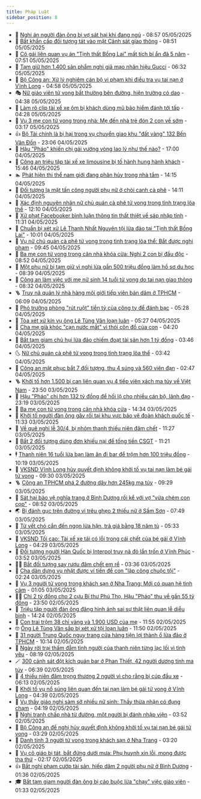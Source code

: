 ```yaml
---
title: Pháp Luật
sidebar_position: 8
---
```


<!-- dantri-phap-luat:START -->
- 🌊 [Nghi án người đàn ông bị vợ sát hại khi đang ngủ](https://dantri.com.vn/phap-luat/nghi-an-nguoi-dan-ong-bi-vo-sat-hai-khi-dang-ngu-20250505154038047.htm) - 08:57 05/05/2025
- 🐲 [Bắt khẩn cấp đối tượng tát vào mặt Cảnh sát giao thông](https://dantri.com.vn/phap-luat/bat-khan-cap-doi-tuong-tat-vao-mat-canh-sat-giao-thong-20250505154214819.htm) - 08:51 05/05/2025
- 🌁 [Cô gái liên quan vụ án &quot;Tịnh thất Bồng Lai&quot; mất tích bí ẩn đã 5 năm](https://dantri.com.vn/phap-luat/co-gai-lien-quan-vu-an-tinh-that-bong-lai-mat-tich-bi-an-da-5-nam-20250505132225815.htm) - 07:51 05/05/2025
- 🎃 [Tạm giữ hơn 1.400 sản phẩm nghi giả mạo nhãn hiệu Gucci](https://dantri.com.vn/phap-luat/tam-giu-hon-1400-san-pham-nghi-gia-mao-nhan-hieu-gucci-20250505132155497.htm) - 06:32 05/05/2025
- 🦅 [Bộ Công an: Xử lý nghiêm cán bộ vi phạm khi điều tra vụ tai nạn ở Vĩnh Long](https://dantri.com.vn/phap-luat/bo-cong-an-xu-ly-nghiem-can-bo-vi-pham-khi-dieu-tra-vu-tai-nan-o-vinh-long-20250505115020536.htm) - 04:58 05/05/2025
- 🎭 [Nữ giáo viên tử vong bất thường bên đường, hiện trường có dao](https://dantri.com.vn/phap-luat/nu-giao-vien-tu-vong-bat-thuong-ben-duong-hien-truong-co-dao-20250505110825702.htm) - 04:38 05/05/2025
- 🤗 [Làm rõ clip tài xế xe ôm bị khách dùng mũ bảo hiểm đánh tới tấp](https://dantri.com.vn/phap-luat/lam-ro-clip-tai-xe-xe-om-bi-khach-dung-mu-bao-hiem-danh-toi-tap-20250505111735744.htm) - 04:28 05/05/2025
- 🚀 [Vụ 3 mẹ con tử vong trong nhà: Mẹ đến nhà trẻ đón 2 con về sớm](https://dantri.com.vn/phap-luat/vu-3-me-con-tu-vong-trong-nha-me-den-nha-tre-don-2-con-ve-som-20250505082302576.htm) - 03:17 05/05/2025
- 👍 [Bộ Tài chính là bị hại trong vụ chuyển giao khu &quot;đất vàng&quot; 132 Bến Vân Đồn](https://dantri.com.vn/phap-luat/bo-tai-chinh-la-bi-hai-trong-vu-chuyen-giao-khu-dat-vang-132-ben-van-don-20250503121610922.htm) - 23:06 04/05/2025
- 🧐 [Hậu &quot;Pháo&quot; khiến chị gái vướng vòng lao lý như thế nào?](https://dantri.com.vn/phap-luat/hau-phao-khien-chi-gai-vuong-vong-lao-ly-nhu-the-nao-20250504225755061.htm) - 17:00 04/05/2025
- 🫶 [Công an triệu tập tài xế xe limousine bị tố hành hung hành khách](https://dantri.com.vn/phap-luat/cong-an-trieu-tap-tai-xe-xe-limousine-bi-to-hanh-hung-hanh-khach-20250504221008737.htm) - 15:46 04/05/2025
- 🏊 [Phát hiện thi thể nam giới đang phân hủy trong nhà tắm](https://dantri.com.vn/phap-luat/phat-hien-thi-the-nam-gioi-dang-phan-huy-trong-nha-tam-20250504205734180.htm) - 14:15 04/05/2025
- 🌋 [Đối tượng lạ mặt tấn công người phụ nữ ở chòi canh cà phê](https://dantri.com.vn/phap-luat/doi-tuong-la-mat-tan-cong-nguoi-phu-nu-o-choi-canh-ca-phe-20250504204333894.htm) - 14:11 04/05/2025
- 👹 [Xác định nguyên nhân nữ chủ quán cà phê tử vong trong tình trạng lõa thể](https://dantri.com.vn/phap-luat/xac-dinh-nguyen-nhan-nu-chu-quan-ca-phe-tu-vong-trong-tinh-trang-loa-the-20250504183856489.htm) - 12:10 04/05/2025
- 🫣 [Xử phạt Facebooker bình luận thông tin thất thiệt về sáp nhập tỉnh](https://dantri.com.vn/phap-luat/xu-phat-facebooker-binh-luan-thong-tin-that-thiet-ve-sap-nhap-tinh-20250504173911554.htm) - 11:31 04/05/2025
- 🎃 [Chuẩn bị xét xử Lê Thanh Nhất Nguyên tội lừa đảo tại &quot;Tịnh thất Bồng Lai&quot;](https://dantri.com.vn/phap-luat/chuan-bi-xet-xu-le-thanh-nhat-nguyen-toi-lua-dao-tai-tinh-that-bong-lai-20250504155109775.htm) - 10:01 04/05/2025
- 🌝 [Vụ nữ chủ quán cà phê tử vong trong tình trạng lõa thể: Bắt được nghi phạm](https://dantri.com.vn/phap-luat/vu-nu-chu-quan-ca-phe-tu-vong-trong-tinh-trang-loa-the-bat-duoc-nghi-pham-20250504160938267.htm) - 09:45 04/05/2025
- 🚀 [Ba mẹ con tử vong trong căn nhà khóa cửa: Nghi 2 con bị đầu độc](https://dantri.com.vn/phap-luat/ba-me-con-tu-vong-trong-can-nha-khoa-cua-nghi-2-con-bi-dau-doc-20250504152934328.htm) - 08:52 04/05/2025
- 🥷 [Một phụ nữ bị tạm giữ vì nghi lừa gần 500 triệu đồng làm hồ sơ du học](https://dantri.com.vn/phap-luat/mot-phu-nu-bi-tam-giu-vi-nghi-lua-gan-500-trieu-dong-lam-ho-so-du-hoc-20250504151559694.htm) - 08:39 04/05/2025
- 👺 [Công an làm việc với mẹ nữ sinh 14 tuổi tử vong do tai nạn giao thông](https://dantri.com.vn/phap-luat/cong-an-lam-viec-voi-me-nu-sinh-14-tuoi-tu-vong-do-tai-nan-giao-thong-20250504151155553.htm) - 08:32 04/05/2025
- 🪜 [Truy nã quản lý nhà hàng môi giới tiếp viên bán dâm ở TPHCM](https://dantri.com.vn/phap-luat/truy-na-quan-ly-nha-hang-moi-gioi-tiep-vien-ban-dam-o-tphcm-20250504121501083.htm) - 06:09 04/05/2025
- 🦄 [Phó trưởng phòng &quot;rút ruột&quot; tiền tỷ của công ty để đánh bạc](https://dantri.com.vn/phap-luat/pho-truong-phong-rut-ruot-tien-ty-cua-cong-ty-de-danh-bac-20250504113929808.htm) - 05:28 04/05/2025
- 🦍 [Tòa xét xử kín vụ ông Lê Tùng Vân loạn luân](https://dantri.com.vn/phap-luat/toa-xet-xu-kin-vu-ong-le-tung-van-loan-luan-20250504112752735.htm) - 05:27 04/05/2025
- 🌁 [Cha mẹ già khóc &quot;cạn nước mắt&quot; vì thói côn đồ của con](https://dantri.com.vn/phap-luat/cha-me-gia-khoc-can-nuoc-mat-vi-thoi-con-do-cua-con-20250430114620177.htm) - 04:20 04/05/2025
- 💯 [Bắt tạm giam chủ hụi lừa đảo chiếm đoạt tài sản hơn 1 tỷ đồng](https://dantri.com.vn/phap-luat/bat-tam-giam-chu-hui-lua-dao-chiem-doat-tai-san-hon-1-ty-dong-20250504100333119.htm) - 03:46 04/05/2025
- 🌜 [Nữ chủ quán cà phê tử vong trong tình trạng lõa thể](https://dantri.com.vn/phap-luat/nu-chu-quan-ca-phe-tu-vong-trong-tinh-trang-loa-the-20250504095342776.htm) - 03:42 04/05/2025
- 👹 [Công an mật phục bắt 7 đối tượng, thu 4 súng và 560 viên đạn](https://dantri.com.vn/phap-luat/cong-an-mat-phuc-bat-7-doi-tuong-thu-4-sung-va-560-vien-dan-20250504092943008.htm) - 02:47 04/05/2025
- 🪜 [Khởi tố hơn 1.500 bị can liên quan vụ 4 tiếp viên xách ma túy về Việt Nam](https://dantri.com.vn/phap-luat/khoi-to-hon-1500-bi-can-lien-quan-vu-4-tiep-vien-xach-ma-tuy-ve-viet-nam-20250503232356806.htm) - 23:50 03/05/2025
- 🦩 [Hậu &quot;Pháo&quot; chi hơn 132 tỷ đồng để hối lộ cho nhiều cán bộ, lãnh đạo](https://dantri.com.vn/phap-luat/hau-phao-chi-hon-132-ty-dong-de-hoi-lo-cho-nhieu-can-bo-lanh-dao-20250504024527082.htm) - 23:19 03/05/2025
- 💂 [Ba mẹ con tử vong trong căn nhà khóa cửa](https://dantri.com.vn/phap-luat/ba-me-con-tu-vong-trong-can-nha-khoa-cua-20250503210402538.htm) - 14:34 03/05/2025
- 💃 [Khởi tố người đàn ông gây rối tại khu vực bảo vệ đoàn khách quốc tế](https://dantri.com.vn/phap-luat/khoi-to-nguoi-dan-ong-gay-roi-tai-khu-vuc-bao-ve-doan-khach-quoc-te-20250503182525607.htm) - 11:33 03/05/2025
- 🧐 [Về quê nghỉ lễ 30/4, bị nhóm thanh thiếu niên đâm chết](https://dantri.com.vn/phap-luat/ve-que-nghi-le-304-bi-nhom-thanh-thieu-nien-dam-chet-20250503173803407.htm) - 11:27 03/05/2025
- 🤗 [Bắt 2 đối tượng dùng đơn khiếu nại để tống tiền CSGT](https://dantri.com.vn/phap-luat/bat-2-doi-tuong-dung-don-khieu-nai-de-tong-tien-csgt-20250503173017479.htm) - 11:21 03/05/2025
- 🕴 [Thanh niên 16 tuổi lừa bạn làm ăn đi bar để trộm hơn 100 triệu đồng](https://dantri.com.vn/phap-luat/thanh-nien-16-tuoi-lua-ban-lam-an-di-bar-de-trom-hon-100-trieu-dong-20250503163838713.htm) - 10:19 03/05/2025
- 🐎 [VKSND Vĩnh Long hủy quyết định không khởi tố vụ tai nạn làm bé gái tử vong](https://dantri.com.vn/phap-luat/vksnd-vinh-long-huy-quyet-dinh-khong-khoi-to-vu-tai-nan-lam-be-gai-tu-vong-20250503161927773.htm) - 09:30 03/05/2025
- 🪜 [Công an TPHCM phá 2 đường dây hơn 245kg ma túy](https://dantri.com.vn/phap-luat/cong-an-tphcm-pha-2-duong-day-hon-245kg-ma-tuy-20250503162158426.htm) - 09:29 03/05/2025
- 🤭 [Sát hại bảo vệ nghĩa trang ở Bình Dương rồi kể với vợ &quot;vừa chém con cọp&quot;](https://dantri.com.vn/phap-luat/sat-hai-bao-ve-nghia-trang-o-binh-duong-roi-ke-voi-vo-vua-chem-con-cop-20250503154222618.htm) - 08:52 03/05/2025
- 🌏 [Bị đánh gục trên đường vì trêu ghẹo 2 thiếu nữ ở Sầm Sơn](https://dantri.com.vn/phap-luat/bi-danh-guc-tren-duong-vi-treu-gheo-2-thieu-nu-o-sam-son-20250503143819209.htm) - 07:49 03/05/2025
- 🎃 [Từ vết chó cắn đến ngọn lửa hận, trả giá bằng 18 năm tù](https://dantri.com.vn/phap-luat/tu-vet-cho-can-den-ngon-lua-han-tra-gia-bang-18-nam-tu-20250503112554551.htm) - 05:33 03/05/2025
- 🗽 [VKSND Tối cao: Tài xế xe tải có lỗi trong cái chết của bé gái ở Vĩnh Long](https://dantri.com.vn/phap-luat/vksnd-toi-cao-tai-xe-xe-tai-co-loi-trong-cai-chet-cua-be-gai-o-vinh-long-20250503112431379.htm) - 04:29 03/05/2025
- 🌁 [Đối tượng người Hàn Quốc bị Interpol truy nã đỏ lẩn trốn ở Vĩnh Phúc](https://dantri.com.vn/phap-luat/doi-tuong-nguoi-han-quoc-bi-interpol-truy-na-do-lan-tron-o-vinh-phuc-20250503104513502.htm) - 03:52 03/05/2025
- 🧑‍💻 [Bắt đối tượng say rượu đâm chết em rể](https://dantri.com.vn/phap-luat/bat-doi-tuong-say-ruou-dam-chet-em-re-20250503102110473.htm) - 03:36 03/05/2025
- 🌮 [Cha dàn dựng vụ nhặt được ví tiền để con &quot;lập công chuộc tội&quot;](https://dantri.com.vn/phap-luat/cha-dan-dung-vu-nhat-duoc-vi-tien-de-con-lap-cong-chuoc-toi-20250503081218399.htm) - 02:24 03/05/2025
- 🤗 [Vụ 3 người tử vong trong khách sạn ở Nha Trang: Mới có quan hệ tình cảm](https://dantri.com.vn/phap-luat/vu-3-nguoi-tu-vong-trong-khach-san-o-nha-trang-moi-co-quan-he-tinh-cam-20250503074025003.htm) - 01:05 03/05/2025
- 👨‍🏫 [Chi 2 tỷ đồng cho 2 cựu Bí thư Phú Thọ, Hậu &quot;Pháo&quot; thu về gần 55 tỷ đồng](https://dantri.com.vn/phap-luat/chi-2-ty-dong-cho-2-cuu-bi-thu-phu-tho-hau-phao-thu-ve-gan-55-ty-dong-20250503000535756.htm) - 23:50 02/05/2025
- 🎉 [Triệu tập người đàn ông đăng hình ảnh sai sự thật liên quan lễ diễu binh](https://dantri.com.vn/phap-luat/trieu-tap-nguoi-dan-ong-dang-hinh-anh-sai-su-that-lien-quan-le-dieu-binh-20250502204403895.htm) - 14:24 02/05/2025
- 🤗 [Con trai trộm 38 chỉ vàng và 1.900 USD của mẹ](https://dantri.com.vn/phap-luat/con-trai-trom-38-chi-vang-va-1900-usd-cua-me-20250502181518541.htm) - 11:55 02/05/2025
- 🤓 [Ông Lê Tùng Vân sắp bị xét xử tội loạn luân](https://dantri.com.vn/phap-luat/ong-le-tung-van-sap-bi-xet-xu-toi-loan-luan-20250502180658105.htm) - 11:50 02/05/2025
- 👹 [31 người Trung Quốc ngụy trang cửa hàng tiện lợi thành ổ lừa đảo ở TPHCM](https://dantri.com.vn/phap-luat/31-nguoi-trung-quoc-nguy-trang-cua-hang-tien-loi-thanh-o-lua-dao-o-tphcm-20250429133134235.htm) - 10:14 02/05/2025
- 🐘 [Ngày rời trại thấm đẫm tình người của thanh niên từng lạc lối vì tình yêu](https://dantri.com.vn/phap-luat/ngay-roi-trai-tham-dam-tinh-nguoi-cua-thanh-nien-tung-lac-loi-vi-tinh-yeu-20250502144034511.htm) - 08:19 02/05/2025
- 🪄 [300 cảnh sát đột kích quán bar ở Phan Thiết, 42 người dương tính ma túy](https://dantri.com.vn/phap-luat/300-canh-sat-dot-kich-quan-bar-o-phan-thiet-42-nguoi-duong-tinh-ma-tuy-20250502131828886.htm) - 06:39 02/05/2025
- 💄 [4 thiếu niên đâm trọng thương 2 người vì cho rằng bị cúp đầu xe](https://dantri.com.vn/phap-luat/4-thieu-nien-dam-trong-thuong-2-nguoi-vi-cho-rang-bi-cup-dau-xe-20250502121233718.htm) - 06:13 02/05/2025
- 🐎 [Khởi tố vụ nổ súng liên quan đến tai nạn làm bé gái tử vong ở Vĩnh Long](https://dantri.com.vn/phap-luat/khoi-to-vu-no-sung-lien-quan-den-tai-nan-lam-be-gai-tu-vong-o-vinh-long-20250502112759756.htm) - 04:39 02/05/2025
- 💯 [Vụ thầy giáo nghi sàm sỡ nhiều nữ sinh: Thầy thừa nhận có đụng chạm](https://dantri.com.vn/phap-luat/vu-thay-giao-nghi-sam-so-nhieu-nu-sinh-thay-thua-nhan-co-dung-cham-20250502103917532.htm) - 04:19 02/05/2025
- 💯 [Nghi tranh chấp nhà từ đường, một người bị đánh nhập viện](https://dantri.com.vn/phap-luat/nghi-tranh-chap-nha-tu-duong-mot-nguoi-bi-danh-nhap-vien-20250502101703957.htm) - 03:52 02/05/2025
- 🌈 [Bộ Công an đề nghị hủy quyết định không khởi tố vụ tai nạn bé gái tử vong](https://dantri.com.vn/phap-luat/bo-cong-an-de-nghi-huy-quyet-dinh-khong-khoi-to-vu-tai-nan-be-gai-tu-vong-20250502101931161.htm) - 03:29 02/05/2025
- 🧠 [Danh tính 3 người tử vong trong khách sạn ở Nha Trang](https://dantri.com.vn/phap-luat/danh-tinh-3-nguoi-tu-vong-trong-khach-san-o-nha-trang-20250502094911720.htm) - 03:20 02/05/2025
- 🌈 [Vụ cô giáo bị tát, bắt đứng dưới mưa: Phụ huynh xin lỗi, mong được tha thứ](https://dantri.com.vn/phap-luat/vu-co-giao-bi-tat-bat-dung-duoi-mua-phu-huynh-xin-loi-mong-duoc-tha-thu-20250502090544164.htm) - 02:17 02/05/2025
- 👍 [Bắt nghi phạm cướp tài sản, hiếp dâm 2 người phụ nữ ở Bình Dương](https://dantri.com.vn/phap-luat/bat-nghi-pham-cuop-tai-san-hiep-dam-2-nguoi-phu-nu-o-binh-duong-20250501225040394.htm) - 01:36 02/05/2025
- 🎓 [Bắt tạm giam người đàn ông bị cáo buộc lừa &quot;chạy&quot; việc giáo viên](https://dantri.com.vn/phap-luat/bat-tam-giam-nguoi-dan-ong-bi-cao-buoc-lua-chay-viec-giao-vien-20250502081940369.htm) - 01:33 02/05/2025<!-- dantri-phap-luat:END -->
